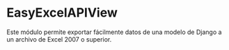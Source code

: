 # EasyExcelAPIView
Este módulo permite exportar fácilmente datos de una modelo de Django a un archivo de Excel 2007 o superior.
